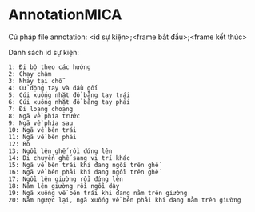 # AnnotationMICA
Cú pháp file annotation:
<id sự kiện>;<frame bắt đầu>;<frame kết thúc>

Danh sách id sự kiện:

	1: Đi bộ theo các hướng
	2: Chạy chậm 
	3: Nhảy tại chỗ
	4: Cử động tay và đầu gối
	5: Cúi xuống nhặt đồ bằng tay trái
	6: Cúi xuống nhặt đồ bằng tay phải
	7: Đi loạng choạng 
	8: Ngã về phía trước
	9: Ngã về phía sau
	10: Ngã về bên trái
	11: Ngã về bên phải
	12: Bò 
	13: Ngồi lên ghế rồi đứng lên
	14: Di chuyển ghế sang vị trí khác
	15: Ngã về bên trái khi đang ngồi trên ghế
	16: Ngã về bên phải khi đang ngồi trên ghế
	17: Ngồi lên giường rồi đứng lên 
	18: Nằm lên giường rồi ngồi dậy
	19: Ngã xuống về bên trái khi đang nằm trên giường
	20: Nằm ngược lại, ngã xuống về bên phải khi đang nằm trên giường
